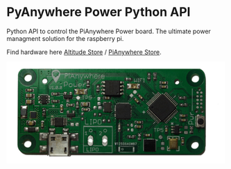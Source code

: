 [pianywhere_4g]: https://github.com/Altitude-Tech/pianywhere-power-python-api/blob/master/pianywhere_power.jpg "PiAnywhere 4G Board"

# PyAnywhere Power Python API
Python API to control the PiAnywhere Power board. The ultimate power managment solution for the raspberry pi.

Find hardware here [Altitude Store](https://altitude.tech) / [PiAnywhere Store](https://www.pianywhere.com).

![alt text][pianywhere_4g]
